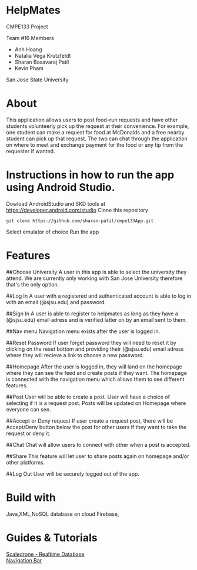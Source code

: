# HelpMates

CMPE133 Project

Team #16 Members
  - Anh Hoang
  - Natalia Vega Krutzfeldt
  - Sharan Basavaraj Patil
  - Kevin Pham
  
San Jose State University

# About

This application allows users to post food-run requests and have other students volunteerly pick up the request at their convenience. For example, one student can make a request for food at McDonalds and a free nearby student can pick up that request. The two can chat through the application on where to meet and exchange payment for the food or any tip from the requester if wanted. 



# Instructions in how to run the app using Android Studio.
   Dowload AndroidStudio and SKD tools at https://developer.android.com/studio 
   Clone this repository
   ```
   git clone https://github.com/sharan-patil/cmpe133App.git
   ```
   Select emulator of choice
   Run the app 

# Features 

##Choose University
  A user in this app is able to select the university they attend. We are currently only working with San Jose University therefore that's the only option.
  
##Log In
A user with a registered and authenticated account is able to log in with an email (@sjsu.edu) and password.

##Sign In
A user is able to register to helpmates as long as they have a (@sjsu.edu) email adress and is verified latter on by an email sent to them.

##Nav menu
Navigation menu exists after the user is logged in. 

##Reset Password
If user forget password they will need to reset it by clicking on the reset bottom and providing their (@sjsu.edu) email adress where they will recieve a link to choose a new password.

##Homepage
After the user is logged in, they will land on the homepage where they can see the feed and create posts if they want. The homepage is connected with the navigation menu which allows them to see different features.

##Post
User will be able to create a post. User will have a choice of selecting if it is a request post. Posts will be updated on Homepage where everyone can see. 

##Accept or Deny request
If user create a request post, there will be Accept/Deny button below the post for other users if they want to take the request or deny it. 

##Chat
Chat will allow users to connect with other when a post is accepted. 

##Share
This feature will let user to share posts again on homepage and/or other platforms.

##Log Out
User will be securely logged out of the app.

# Build with 

Java,XML,NoSQL database on cloud Firebase, 

# Guides & Tutorials
[Scaledrone - Realtime Database](https://dashboard.scaledrone.com/channels/ipMzmSH4duXUHmyJ?tab=debugger) <br>
[Navigation Bar](https://codinginflow.com/tutorials/android/navigation-drawer/part-1-menu-activity-theme)
